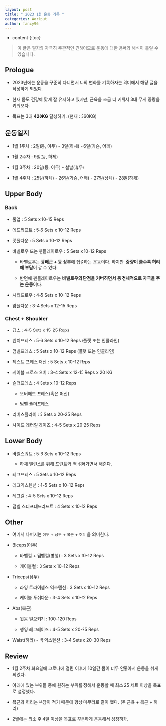 ```yaml
---
layout: post
title: " 2023 1월 운동 기록 "
categories: Workout
author: fancy96
---
```

* content
{:toc}

> 이 글은 필자의 자극히 주관적인 견해이므로 운동에 대한 용어와 해석이 틀릴 수 있습니다.

## Prologue

* 2023년에는 운동을 꾸준히 다니면서 나의 변화를 기록하자는 의미에서 해당 글을 작성하게 되었다.

* 현재 몸도 건강에 맞게 잘 유지하고 있지만, 근육을 조금 더 키워서 3대 무게 증량을 키워보자.

* 목표는 3대 **420KG** 달성하기. (현재 : 360KG)

## 운동일지

* 1월 1주차 : 2일(등, 이두) - 3일(하체) - 6일(가슴, 어깨) 

* 1월 2주차 : 9일(등, 하체)

* 1월 3주차 : 20일(등, 이두) - 설날(휴무)

* 1월 4주차 : 25일(하체) - 26일(가슴, 어깨) - 27일(상체) - 28일(하체)


## Upper Body

### Back

* 풀업 : 5 Sets x 10-15 Reps

* 데드리프트 : 5-6 Sets x 10-12 Reps

* 랫풀다운 : 5 Sets x 10-12 Reps

* 바벨로우 또는 펜들레이로우 : 5 Sets x 10-12 Reps

    * 바벨로우는 **광배근 + 등 상부**에 집중하는 운동이다. 하지만, **중량이 클수록 허리에 부담**이 갈 수 있다. 

    * 반면에 펜들레이로우는 **바벨로우의 단점을 커버하면서 등 전체적으로 자극을 주는 운동**이다. 

* 시티드로우 : 4-5 Sets x 10-12 Reps

* 암풀다운 : 3-4 Sets x 12-15 Reps


### Chest + Shoulder

* 딥스 : 4-5 Sets x 15-25 Reps

* 벤치프레스 : 5-6 Sets x 10-12 Reps (플랫 또는 인클라인)

* 덤벨프레스 : 5 Sets x 10-12 Reps (플랫 또는 인클라인)

* 체스트 프레스 머신 : 5 Sets x 10-12 Reps

* 케이블 크로스 오버 : 3-4 Sets x 12-15 Reps x 20 KG

* 숄더프레스 : 4 Sets x 10-12 Reps
    
    * 오버헤드 프레스(혹은 머신)

    * 덤벨 숄더프레스

* 리버스플라이 : 5 Sets x 20-25 Reps

* 사이드 레터럴 레이즈 : 4-5 Sets x 20-25 Reps


## Lower Body

* 바벨스쿼트 : 5-6 Sets x 10-12 Reps

    * 하체 밸런스를 위해 프런트와 백 섞어가면서 해준다.

* 레그프레스 : 5 Sets x 10-12 Reps

* 레그익스텐션 : 4-5 Sets x 10-12 Reps

* 레그컬 : 4-5 Sets x 10-12 Reps

* 덤벨 스티프데드리프트 : 4 Sets x 10-12 Reps

## Other

* 여기서 나머지는 `이두` + `삼두` + `복근` + `허리` 을 의미한다.

* Biceps(이두)

    * 바벨컬 + 덤벨컬(병행) : 3 Sets x 10-12 Reps

    * 케이블컬 : 3 Sets x 10-12 Reps

* Triceps(삼두)

    * 라잉 트라이셉스 익스텐션 : 3 Sets x 10-12 Reps

    * 케이블 푸쉬다운 : 3-4 Sets x 10-12 Reps

* Abs(복근)

    * 윗몸 일으키기 : 100-120 Reps

    * 행잉 레그레이즈 : 4-5 Sets x 20-25 Reps

* Waist(허리) - 백 익스텐션 : 3-4 Sets x 20-30 Reps

## Review

* 1월 2주차 화요일에 코로나에 걸린 이후에 10일간 몸이 너무 안좋아서 운동을 쉬게 되었다.

* 아래에 있는 부위들 중에 원하는 부위를 정해서 운동할 때 최소 25 세트 이상을 목표로 설정했다.

* 복근과 허리는 부담이 적기 때문에 항상 마무리로 같이 했다. (주 근육 + 복근 + 허리)

* 2월에는 최소 주 4일 이상을 목표로 꾸준하게 운동해서 성장하자.
